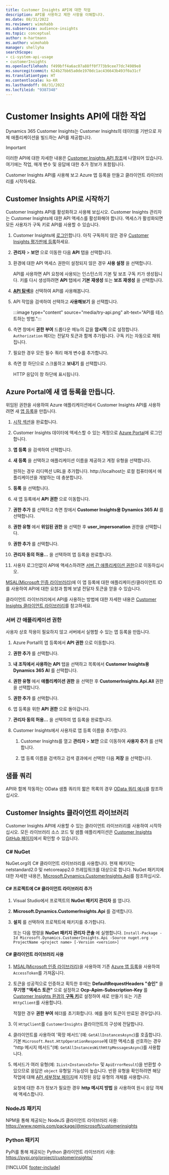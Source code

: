```yaml
---
title: Customer Insights API에 대한 작업
description: API를 사용하고 제한 사항을 이해합니다.
ms.date: 08/31/2022
ms.reviewer: wimohabb
ms.subservice: audience-insights
ms.topic: conceptual
author: m-hartmann
ms.author: wimohabb
manager: shellyha
searchScope:
- ci-system-api-usage
- customerInsights
ms.openlocfilehash: f499bff4a6ac07a88ff0f773b9cee77dc74989e8
ms.sourcegitcommit: 624b27bb65a0de1970dc1ac436643b493f0a31cf
ms.translationtype: HT
ms.contentlocale: ko-KR
ms.lasthandoff: 08/31/2022
ms.locfileid: "9387348"
---
```

# <a name="work-with-customer-insights-apis"></a>Customer Insights API에 대한 작업

Dynamics 365 Customer Insights는 Customer Insights의 데이터를 기반으로 자체 애플리케이션을 빌드하는 API를 제공합니다.

> [!IMPORTANT]
> 이러한 API에 대한 자세한 내용은 [Customer Insights API 참조](https://developer.ci.ai.dynamics.com/api-details#api=CustomerInsights)에 나열되어 있습니다. 여기에는 작업, 매개 변수 및 응답에 대한 추가 정보가 포함됩니다.

Customer Insights API를 사용해 보고 Azure 앱 등록을 만들고 클라이언트 라이브러리를 시작하세요.

## <a name="get-started-trying-the-customer-insights-apis"></a>Customer Insights API로 시작하기

Customer Insights API를 활성화하고 사용해 보십시오. Customer Insights 관리자는 Customer Insights에 대한 API 액세스를 활성화해야 합니다. 액세스가 활성화되면 모든 사용자가 구독 키로 API를 사용할 수 있습니다.

1. Customer Insights에 [로그인](https://home.ci.ai.dynamics.com)합니다. 아직 구독하지 않은 경우 [Customer Insights 평가판에 등록](https://aka.ms/tryci)하세요.

1. **관리자** > **보안** 으로 이동한 다음 **API** 탭을 선택합니다.

1. 환경에 대한 API 액세스 권한이 설정되지 않은 경우 **사용 설정** 을 선택합니다.

   API를 사용하면 API 요청에 사용되는 인스턴스의 기본 및 보조 구독 키가 생성됩니다. 키를 다시 생성하려면 **API** 탭에서 **기본 재생성** 또는 **보조 재생성** 을 선택합니다.

1. [**API 탐색**](https://developer.ci.ai.dynamics.com/api-details#api=CustomerInsights&operation=Get-all-instances)을 선택하여 API를 사용해봅니다.

1. API 작업을 검색하여 선택하고 **사용해보기** 을 선택합니다.

   :::image type="content" source="media/try-api.png" alt-text="API를 테스트하는 방법.":::

1. 측면 창에서 **권한 부여** 드롭다운 메뉴의 값을 **암시적** 으로 설정합니다. `Authorization` 헤더는 전달자 토큰과 함께 추가됩니다. 구독 키는 자동으로 채워집니다.
  
1. 필요한 경우 모든 필수 쿼리 매개 변수를 추가합니다.

1. 측면 창 하단으로 스크롤하고 **보내기** 를 선택합니다.

   HTTP 응답이 창 하단에 표시됩니다.

## <a name="create-a-new-app-registration-in-the-azure-portal"></a>Azure Portal에 새 앱 등록을 만듭니다.

위임된 권한을 사용하여 Azure 애플리케이션에서 Customer Insights API를 사용하려면 새 [앱 등록](/graph/auth-register-app-v2)을 만듭니다.

1. [시작 섹션](#get-started-trying-the-customer-insights-apis)을 완료합니다.

1. Customer Insights 데이터에 액세스할 수 있는 계정으로 [Azure Portal](https://portal.azure.com)에 로그인합니다.

1. **앱 등록** 을 검색하여 선택합니다.

1. **새 등록** 을 선택하고 애플리케이션 이름을 제공하고 계정 유형을 선택합니다.

   원하는 경우 리디렉션 URL을 추가합니다. http://localhost는 로컬 컴퓨터에서 애플리케이션을 개발하는 데 충분합니다.

1. **등록** 을 선택합니다.

1. 새 앱 등록에서 **API 권한** 으로 이동합니다.

1. **권한 추가** 를 선택하고 측면 창에서 **Customer Insights용 Dynamics 365 AI** 를 선택합니다.

1. **권한 유형** 에서 **위임된 권한** 을 선택한 후 **user_impersonation** 권한을 선택합니다.

1. **권한 추가** 를 선택합니다.

1. **관리자 동의 허용...** 을 선택하여 앱 등록을 완료합니다.

1. 사용자 로그인없이 API에 액세스하려면 [서버 간 애플리케이션 권한](#server-to-server-application-permissions)으로 이동하십시오.

[MSAL(Microsoft 인증 라이브러리)](/azure/active-directory/develop/msal-overview)에 이 앱 등록에 대한 애플리케이션/클라이언트 ID를 사용하여 API에 대한 요청과 함께 보낼 전달자 토큰을 얻을 수 있습니다.

<!-- :::image type="content" source="media/grant-admin-consent.gif" alt-text="How to grant admin consent."::: -->

클라이언트 라이브러리에서 API를 사용하는 방법에 대한 자세한 내용은 [Customer Insights 클라이언트 라이브러리](#customer-insights-client-libraries)를 참고하세요.

### <a name="server-to-server-application-permissions"></a>서버 간 애플리케이션 권한

사용자 상호 작용이 필요하지 않고 서버에서 실행할 수 있는 앱 등록을 만듭니다.

1. Azure Portal의 앱 등록에서 **API 권한** 으로 이동합니다.

1. **권한 추가** 를 선택합니다.

1. **내 조직에서 사용하는 API** 탭을 선택하고 목록에서 **Customer Insights용 Dynamics 365 AI** 를 선택합니다.

1. **권한 유형** 에서 **애플리케이션 권한** 을 선택한 후 **CustomerInsights.Api.All** 권한을 선택합니다.

1. **권한 추가** 를 선택합니다.

1. 앱 등록을 위한 **API 권한** 으로 돌아갑니다.

1. **관리자 동의 허용...** 을 선택하여 앱 등록을 완료합니다.

   <!--  :::image type="content" source="media/grant-admin-consent.gif" alt-text="How to grant admin consent."::: -->

1. Customer Insights에서 사용자로 앱 등록 이름을 추가합니다.

   1. Customer Insights를 열고 **관리자** > **보안** 으로 이동하여 **사용자 추가** 를 선택합니다.

   1. 앱 등록 이름을 검색하고 검색 결과에서 선택한 다음 **저장** 을 선택합니다.

## <a name="sample-queries"></a>샘플 쿼리

API와 함께 작동하는 OData 샘플 쿼리의 짧은 목록의 경우 [OData 쿼리 예시](odata-examples.md)를 참조하십시오.

## <a name="customer-insights-client-libraries"></a>Customer Insights 클라이언트 라이브러리

Customer Insights API에 사용할 수 있는 클라이언트 라이브러리를 사용하여 시작하십시오. 모든 라이브러리 소스 코드 및 샘플 애플리케이션은 [Customer Insights GitHub 페이지](https://github.com/microsoft/Dynamics365-CustomerInsights-Client-Libraries)에서 확인할 수 있습니다.

### <a name="c-nuget"></a>C# NuGet

NuGet.org의 C# 클라이언트 라이브러리를 사용합니다. 현재 패키지는 netstandard2.0 및 netcoreapp2.0 프레임워크를 대상으로 합니다. NuGet 패키지에 대한 자세한 내용은, [Microsoft.Dynamics.CustomerInsights.Api](https://www.nuget.org/packages/Microsoft.Dynamics.CustomerInsights.Api/)를 참조하십시오.

#### <a name="add-the-c-client-library-to-a-c-project"></a>C# 프로젝트에 C# 클라이언트 라이브러리 추가

1. Visual Studio에서 프로젝트의 **NuGet 패키지 관리자** 를 엽니다.

1. **Microsoft.Dynamics.CustomerInsights.Api** 를 검색합니다.

1. **설치** 를 선택하여 프로젝트에 패키지를 추가합니다.

   또는 다음 명령을 **NuGet 패키지 관리자 콘솔** 에 실행합니다. `Install-Package -Id Microsoft.Dynamics.CustomerInsights.Api -Source nuget.org -ProjectName <project name> [-Version <version>]`

   <!--  :::image type="content" source="media/visual-studio-nuget-package.gif" alt-text="Add NuGet package to Visual Studio project."::: -->

#### <a name="use-the-c-client-library"></a>C# 클라이언트 라이브러리 사용

1. [MSAL(Microsoft 인증 라이브러리)](/azure/active-directory/develop/msal-overview)을 사용하여 기존 [Azure 앱 등록](#create-a-new-app-registration-in-the-azure-portal)을 사용하여 `AccessToken`를 가져옵니다.

1. 토큰을 성공적으로 인증하고 획득한 후에는 **DefaultRequestHeaders "승인"** 을 **무기명 "액세스 토큰"** 으로 설정하고 **Ocp-Apim-Subscription-Key** 를 [Customer Insights 환경의 **구독 키**](#get-started-trying-the-customer-insights-apis)로 설정하여 새로 만들기 또는 기존 `HttpClient`를 사용합니다.   

   적절한 경우 **권한 부여** 헤더를 초기화합니다. 예를 들어 토큰이 만료된 경우입니다.

1. 이 `HttpClient`를 `CustomerInsights` 클라이언트의 구성에 전달합니다.

   <!--   :::image type="content" source="media/httpclient-sample.png" alt-text="Sample of httpclient."::: -->

1. 클라이언트를 사용하여 '확장 메서드'(예: `GetAllInstancesAsync`)를 호출합니다. 기본 `Microsoft.Rest.HttpOperationResponse`에 대한 액세스를 선호하는 경우 "http 메시지 메서드"(예: `GetAllInstancesWithHttpMessagesAsync`)를 사용합니다.

1. 메서드가 여러 유형(예: `IList<InstanceInfo>` 및 `ApiErrorResult`)을 반환할 수 있으므로 응답은 `object` 유형일 가능성이 높습니다. 반환 유형을 확인하려면 해당 작업에 대해 [API 세부정보 페이지](https://developer.ci.ai.dynamics.com/api-details#api=CustomerInsights)에 지정된 응답 유형의 개체를 사용합니다.

   요청에 대한 추가 정보가 필요한 경우 **http 메시지 방법** 을 사용하여 원시 응답 객체에 액세스합니다.

### <a name="nodejs-package"></a>NodeJS 패키지

NPM을 통해 제공되는 NodeJS 클라이언트 라이브러리 사용: https://www.npmjs.com/package/@microsoft/customerinsights

### <a name="python-package"></a>Python 패키지

PyPi를 통해 제공되는 Python 클라이언트 라이브러리 사용: https://pypi.org/project/customerinsights/

[!INCLUDE [footer-include](includes/footer-banner.md)]
